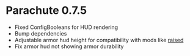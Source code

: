 # Parachute 0.7.5

- Fixed ConfigBooleans for HUD rendering
- Bump dependencies
- Adjustable armor hud height for compatibility with mods like [raised](https://modrinth.com/mod/raised)
- Fix armor hud not showing armor durability
